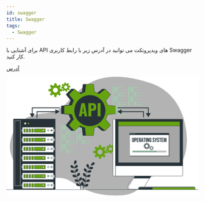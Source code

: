 ```yaml
---
id: swagger
title: Swagger
tags:
  - Swagger
---
```


برای آشنایی با API های ویدپروتکت می توانید در آدرس زیر با رابط کاربری Swagger کار کنید.

[آدرس](https://api.vidprotect.ir/docs)

![Image](../../static/img/api.svg)